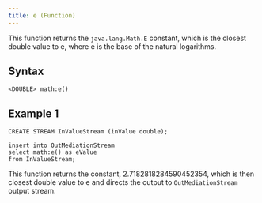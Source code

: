 ```yaml
---
title: e (Function)
---
```


This function returns the `java.lang.Math.E` constant, which is the closest double value to e, where e is the base of the natural logarithms.

## Syntax

    <DOUBLE> math:e()

## Example 1

    CREATE STREAM InValueStream (inValue double);

    insert into OutMediationStream
    select math:e() as eValue
    from InValueStream;

This function returns the constant, 2.7182818284590452354, which is then closest double value to e and directs the output to `OutMediationStream` output stream.
